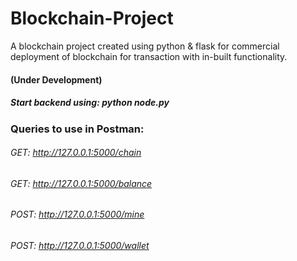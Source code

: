 # Blockchain-Project
A blockchain project created using python & flask for commercial deployment of blockchain for transaction with in-built functionality.
#### (Under Development)

##### Start backend using: python node.py
### Queries to use in Postman:
###### GET: http://127.0.0.1:5000/chain
###### GET: http://127.0.0.1:5000/balance
###### POST: http://127.0.0.1:5000/mine
###### POST: http://127.0.0.1:5000/wallet

